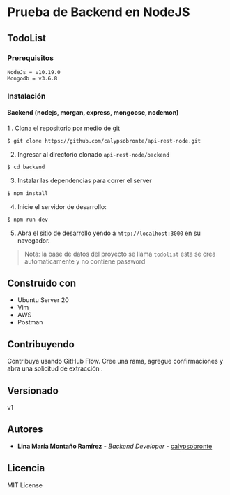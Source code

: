 # Prueba de Backend en NodeJS

## TodoList

### Prerequisitos

```
NodeJs = v10.19.0
Mongodb = v3.6.8
```

### Instalación

#### Backend (nodejs, morgan, express, mongoose, nodemon)

1 . Clona el repositorio por medio de git
```bash
$ git clone https://github.com/calypsobronte/api-rest-node.git
```

2. Ingresar al directorio clonado `api-rest-node/backend`

```bash
$ cd backend
```

3. Instalar las dependencias para correr el server

```bash
$ npm install
```

4. Inicie el servidor de desarrollo:
```bash
$ npm run dev
```

5. Abra el sitio de desarrollo yendo a `http://localhost:3000` en su navegador.

  > Nota: la base de datos del proyecto se llama `todolist` esta se crea automaticamente y no contiene password


## Construido con

* Ubuntu Server 20
* Vim
* AWS
* Postman 

## Contribuyendo

Contribuya usando GitHub Flow. Cree una rama, agregue confirmaciones y abra una solicitud de extracción .

## Versionado

v1

## Autores

* **Lina María Montaño Ramírez** - *Backend Developer* - [calypsobronte](https://github.com/calypsobronte)


## Licencia

 MIT License 

